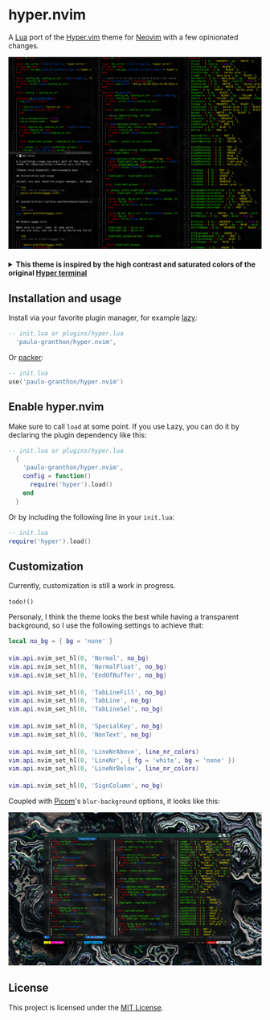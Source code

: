 # hyper.nvim

A [Lua](https://www.lua.org/) port of the [Hyper.vim](https://github.com/jdsimcoe/hyper.vim)
theme for [Neovim](https://neovim.io/) with a few opinionated changes.

![Hyper.nvim example](./docs/example.png)

<!-- markdownlint-disable MD013 MD033 -->
<h4>
<details>
  <summary>This theme is inspired by the high contrast and saturated colors of the original <a href='https://hyper.is'>Hyper terminal</a></summary>
  <img alt="Hyper terminal" src="./docs/hyper-terminal.png" align="center" />
  </details>
</h4>

## Installation and usage

Install via your favorite plugin manager, for example [lazy](https://github.com/folke/lazy.nvim):

```lua
-- init.lua or plugins/hyper.lua
  'paulo-granthon/hyper.nvim',
```

Or [packer](https://github.com/wbthomason/packer.nvim):

```lua
-- init.lua
use('paulo-granthon/hyper.nvim')
```

## Enable hyper.nvim

Make sure to call `load` at some point.
If you use Lazy, you can do it by declaring the plugin dependency like this:

```lua
-- init.lua or plugins/hyper.lua
  {
    'paulo-granthon/hyper.nvim',
    config = function()
      require('hyper').load()
    end
  }
```

Or by including the following line in your `init.lua`:

```lua
-- init.lua
require('hyper').load()
```

## Customization

Currently, customization is still a work in progress.

`todo!()`

Personaly, I think the theme looks the best while having a transparent background,
so I use the following settings to achieve that:

```lua
local no_bg = { bg = 'none' }

vim.api.nvim_set_hl(0, 'Normal', no_bg)
vim.api.nvim_set_hl(0, 'NormalFloat', no_bg)
vim.api.nvim_set_hl(0, 'EndOfBuffer', no_bg)

vim.api.nvim_set_hl(0, 'TabLineFill', no_bg)
vim.api.nvim_set_hl(0, 'TabLine', no_bg)
vim.api.nvim_set_hl(0, 'TabLineSel', no_bg)

vim.api.nvim_set_hl(0, 'SpecialKey', no_bg)
vim.api.nvim_set_hl(0, 'NonText', no_bg)

vim.api.nvim_set_hl(0, 'LineNrAbove', line_nr_colors)
vim.api.nvim_set_hl(0, 'LineNr', { fg = 'white', bg = 'none' })
vim.api.nvim_set_hl(0, 'LineNrBelow', line_nr_colors)

vim.api.nvim_set_hl(0, 'SignColumn', no_bg)
```

Coupled with [Picom](https://github.com/yshui/picom)'s `blur-background` options, it looks like this:

![Hyper.nvim example transparent](./docs/example-transparent.png)

## License

This project is licensed under the [MIT License](https://github.com/paulo-granthon/hyper.nvim/blob/main/LICENSE).
